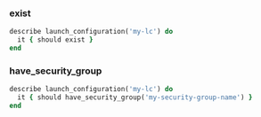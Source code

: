### exist

```ruby
describe launch_configuration('my-lc') do
  it { should exist }
end
```

### have_security_group

```ruby
describe launch_configuration('my-lc') do
  it { should have_security_group('my-security-group-name') }
end
```
